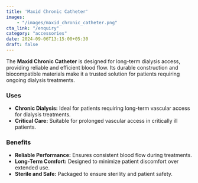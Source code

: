```yaml
---
title: 'Maxid Chronic Catheter'
images: 
    - "/images/maxid_chronic_catheter.png"
cta_link: "/enquiry"
category: "accessories"
date: 2024-09-06T13:15:00+05:30
draft: false
---
```


<!-- ### Product Description -->

The **Maxid Chronic Catheter** is designed for long-term dialysis access, providing reliable and efficient blood flow. Its durable construction and biocompatible materials make it a trusted solution for patients requiring ongoing dialysis treatments.
<!-- 
### Key Features

- **Durable and Flexible:** Ensures reliable performance for long-term use.
- **Smooth Insertion:** Minimizes discomfort during catheter placement.
- **High Flow Rate:** Optimized for maximum blood flow during dialysis.
- **Sterile Packaging:** Packaged to ensure patient safety and hygiene. -->

### Uses

- **Chronic Dialysis:** Ideal for patients requiring long-term vascular access for dialysis treatments.
- **Critical Care:** Suitable for prolonged vascular access in critically ill patients.

<!-- ### Who Needs This Product?

- **Nephrologists and Dialysis Clinics:** For managing long-term vascular access in dialysis patients.
- **Hospitals and Care Facilities:** Healthcare centers requiring chronic dialysis catheters. -->

### Benefits

- **Reliable Performance:** Ensures consistent blood flow during treatments.
- **Long-Term Comfort:** Designed to minimize patient discomfort over extended use.
- **Sterile and Safe:** Packaged to ensure sterility and patient safety.
